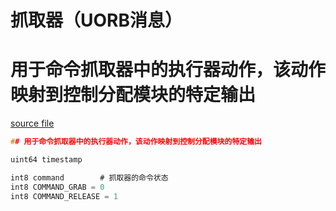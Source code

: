 # 抓取器（UORB消息）

# 用于命令抓取器中的执行器动作，该动作映射到控制分配模块的特定输出

[source file](https://github.com/PX4/PX4-Autopilot/blob/main/msg/Gripper.msg)

```c
## 用于命令抓取器中的执行器动作，该动作映射到控制分配模块的特定输出

uint64 timestamp

int8 command		# 抓取器的命令状态
int8 COMMAND_GRAB = 0
int8 COMMAND_RELEASE = 1

```